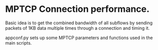# MPTCP Connection performance.

Basic idea is to get the combined bandwidth of all subflows by sending packets of 1KB data
multiple times through a connection and timing it.

appconf.py sets up some MPTCP parameters and functions used in the main scripts.

